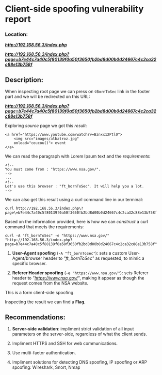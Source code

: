 # Client-side spoofing vulnerability report

### Location: 
***http://192.168.56.3/index.php***

***http://192.168.56.3/index.php?page=b7e44c7a40c5f80139f0a50f3650fb2bd8d00b0d24667c4c2ca32c88e13b758f***

## Description:

When inspecting root page we can press on `©BornToSec` link in the footer part and we will be redirected on this URL:

***http://192.168.56.3/index.php?page=b7e44c7a40c5f80139f0a50f3650fb2bd8d00b0d24667c4c2ca32c88e13b758f***

Exploring _source_ page we got this _result_:
```
<a href="https://www.youtube.com/watch?v=Bznxx12Ptl0">
    <img src="images/albatroz.jpg"
    onload="coucou()"> event
</a>
```
We can read the paragraph with Lorem Ipsum text and the _requirements_:

```
<!--
You must come from : "https://www.nsa.gov/".
-->
...
<!--
Let's use this browser : "ft_bornToSec". It will help you a lot.
-->
```

We can also get this result using a curl command line in our terminal:

`curl http://192.168.56.3/index.php\?page\=b7e44c7a40c5f80139f0a50f3650fb2bd8d00b0d24667c4c2ca32c88e13b758f`

Based on the information provided, here is how we can _construct_ a curl command that meets the requirements:

`curl -A "ft_bornToSec" -e "https://www.nsa.gov/" "http://192.168.56.3/index.php?page=b7e44c7a40c5f80139f0a50f3650fb2bd8d00b0d24667c4c2ca32c88e13b758f"`

1. **User-Agent spoofing** (`-A "ft_bornToSec"`): sets a custom User-Agent/browser header to _"ft_bornToSec"_ as requested, to mimic a specific browser.

2. **Referer Header spoofing** (`-e "https://www.nsa.gov/"`): sets Referer header to _"https://www.nsa.gov/"_, making it appear as though the request comes from the NSA website.


This is a form client-side spoofing.

Inspecting the result we can find a **Flag**.

## Recommendations:

1. **Server-side validation**: impliment strict validation of all input parameters on the server-side, regardless of what the client sends.

2. Impliment HTTPS and SSH for web communications.

3. Use multi-factor authentication.

4. Impliment solutions for detecting DNS spoofing, IP spoofing or ARP spoofing: Wireshark, Snort, Nmap